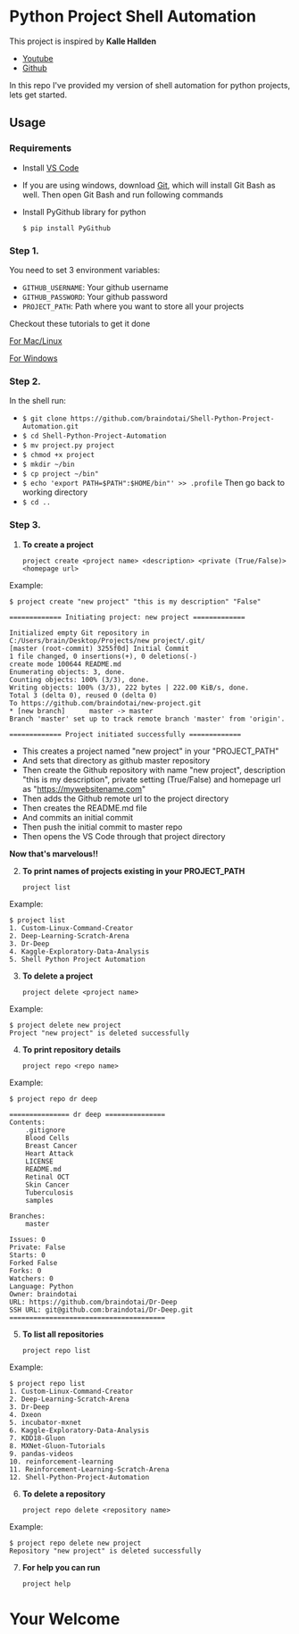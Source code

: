 # __Python Project Shell Automation__

This project is inspired by __Kalle Hallden__

- [Youtube](https://www.youtube.com/watch?v=7Y8Ppin12r4)
- [Github](https://github.com/KalleHallden/ProjectInitializationAutomation)

In this repo I've provided my version of shell automation for python projects, lets get started.

## Usage

### Requirements

- Install [VS Code](https://code.visualstudio.com/download)
- If you are using windows, download [Git](https://git-scm.com/download/win), which will install Git Bash as well. Then open Git Bash and run following commands
- Install PyGithub library for python

   `$ pip install PyGithub`

### Step 1.
You need to set 3 environment variables:

- `GITHUB_USERNAME`: Your github username
- `GITHUB_PASSWORD`: Your github password
- `PROJECT_PATH`: Path where you want to store all your projects

Checkout these tutorials to get it done

[For Mac/Linux](https://www.youtube.com/watch?v=5iWhQWVXosU)

[For Windows](https://www.youtube.com/watch?v=IolxqkL7cD8)

### Step 2.

In the shell run:
- `$ git clone https://github.com/braindotai/Shell-Python-Project-Automation.git`
- `$ cd Shell-Python-Project-Automation`
- `$ mv project.py project`
- `$ chmod +x project`
- `$ mkdir ~/bin`
- `$ cp project ~/bin"`
- `$ echo 'export PATH=$PATH":$HOME/bin"' >> .profile`
Then go back to working directory
- `$ cd ..`

### Step 3.

1. __To create a project__

   `project create <project name> <description> <private (True/False)> <homepage url>`

 Example:

    $ project create "new project" "this is my description" "False"

    ============= Initiating project: new project =============

    Initialized empty Git repository in C:/Users/brain/Desktop/Projects/new project/.git/
    [master (root-commit) 3255f0d] Initial Commit
    1 file changed, 0 insertions(+), 0 deletions(-)
    create mode 100644 README.md
    Enumerating objects: 3, done.
    Counting objects: 100% (3/3), done.
    Writing objects: 100% (3/3), 222 bytes | 222.00 KiB/s, done.
    Total 3 (delta 0), reused 0 (delta 0)
    To https://github.com/braindotai/new-project.git
    * [new branch]      master -> master
    Branch 'master' set up to track remote branch 'master' from 'origin'.

    ============= Project initiated successfully =============

- This creates a project named "new project" in your "PROJECT_PATH"
- And sets that directory as github master repository
- Then create the Github repository with name "new project", description "this is my description", private setting (True/False) and homepage url as "https://mywebsitename.com"
- Then adds the Github remote url to the project directory
- Then creates the README.md file
- And commits an initial commit
- Then push the initial commit to master repo
- Then opens the VS Code through that project directory


__Now that's marvelous!!__

2. __To print names of projects existing in your PROJECT_PATH__

   `project list`
 
Example:
 
    $ project list
    1. Custom-Linux-Command-Creator
    2. Deep-Learning-Scratch-Arena
    3. Dr-Deep
    4. Kaggle-Exploratory-Data-Analysis
    5. Shell Python Project Automation

3. __To delete a project__

   `project delete <project name>`

Example:
 
    $ project delete new project
    Project "new project" is deleted successfully

4. __To print repository details__

   `project repo <repo name>`
 
Example:
 
    $ project repo dr deep

    =============== dr deep ===============
    Contents:
        .gitignore
        Blood Cells
        Breast Cancer
        Heart Attack
        LICENSE
        README.md
        Retinal OCT
        Skin Cancer
        Tuberculosis
        samples

    Branches:
        master

    Issues: 0
    Private: False
    Starts: 0
    Forked False
    Forks: 0
    Watchers: 0
    Language: Python
    Owner: braindotai
    URL: https://github.com/braindotai/Dr-Deep
    SSH URL: git@github.com:braindotai/Dr-Deep.git
    =======================================

5. __To list all repositories__

   `project repo list`
 
Example:
 
    $ project repo list
    1. Custom-Linux-Command-Creator
    2. Deep-Learning-Scratch-Arena
    3. Dr-Deep
    4. Dxeon
    5. incubator-mxnet
    6. Kaggle-Exploratory-Data-Analysis
    7. KDD18-Gluon
    8. MXNet-Gluon-Tutorials
    9. pandas-videos
    10. reinforcement-learning
    11. Reinforcement-Learning-Scratch-Arena
    12. Shell-Python-Project-Automation

6. __To delete a repository__

   `project repo delete <repository name>`
 
Example:
 
    $ project repo delete new project
    Repository "new project" is deleted successfully

7. __For help you can run__

   `project help`

# __Your Welcome__
